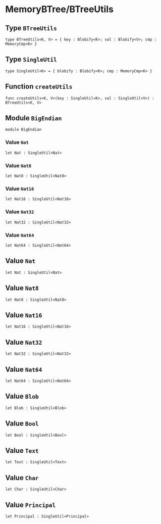 # MemoryBTree/BTreeUtils

## Type `BTreeUtils`
``` motoko no-repl
type BTreeUtils<K, V> = { key : Blobify<K>; val : Blobify<V>; cmp : MemoryCmp<K> }
```


## Type `SingleUtil`
``` motoko no-repl
type SingleUtil<K> = { blobify : Blobify<K>; cmp : MemoryCmp<K> }
```


## Function `createUtils`
``` motoko no-repl
func createUtils<K, V>(key : SingleUtil<K>, val : SingleUtil<V>) : BTreeUtils<K, V>
```


## Module `BigEndian`

``` motoko no-repl
module BigEndian
```


### Value `Nat`
``` motoko no-repl
let Nat : SingleUtil<Nat>
```



### Value `Nat8`
``` motoko no-repl
let Nat8 : SingleUtil<Nat8>
```



### Value `Nat16`
``` motoko no-repl
let Nat16 : SingleUtil<Nat16>
```



### Value `Nat32`
``` motoko no-repl
let Nat32 : SingleUtil<Nat32>
```



### Value `Nat64`
``` motoko no-repl
let Nat64 : SingleUtil<Nat64>
```


## Value `Nat`
``` motoko no-repl
let Nat : SingleUtil<Nat>
```


## Value `Nat8`
``` motoko no-repl
let Nat8 : SingleUtil<Nat8>
```


## Value `Nat16`
``` motoko no-repl
let Nat16 : SingleUtil<Nat16>
```


## Value `Nat32`
``` motoko no-repl
let Nat32 : SingleUtil<Nat32>
```


## Value `Nat64`
``` motoko no-repl
let Nat64 : SingleUtil<Nat64>
```


## Value `Blob`
``` motoko no-repl
let Blob : SingleUtil<Blob>
```


## Value `Bool`
``` motoko no-repl
let Bool : SingleUtil<Bool>
```


## Value `Text`
``` motoko no-repl
let Text : SingleUtil<Text>
```


## Value `Char`
``` motoko no-repl
let Char : SingleUtil<Char>
```


## Value `Principal`
``` motoko no-repl
let Principal : SingleUtil<Principal>
```

